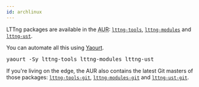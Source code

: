 ```yaml
---
id: archlinux
---
```


LTTng packages are available in the
<abbr title="Arch User Repository">AUR</abbr>:
<a href="https://aur.archlinux.org/packages/lttng-tools/" class="ext"><code>lttng-tools</code></a>,
<a href="https://aur.archlinux.org/packages/lttng-modules/" class="ext"><code>lttng-modules</code></a>
and
<a href="https://aur.archlinux.org/packages/lttng-ust/" class="ext"><code>lttng-ust</code></a>.

You can automate all this using
<a href="https://wiki.archlinux.org/index.php/yaourt" class="ext">Yaourt</a>.

<pre class="term">
yaourt -Sy lttng-tools lttng-modules lttng-ust
</pre>

If you're living on the edge, the AUR also contains the latest Git masters
of those packages:
<a href="https://aur.archlinux.org/packages/lttng-tools-git/" class="ext"><code>lttng-tools-git</code></a>,
<a href="https://aur.archlinux.org/packages/lttng-modules-git/" class="ext"><code>lttng-modules-git</code></a>
and
<a href="https://aur.archlinux.org/packages/lttng-ust-git/" class="ext"><code>lttng-ust-git</code></a>.
